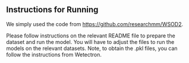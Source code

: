 ## Instructions for Running

We simply used the code from https://github.com/researchmm/WSOD2.

Please follow instructions on the relevant README file to prepare the dataset and run the model. You will have to adjust the files to run the models on the relevant datasets. Note, to obtain the .pkl files, you can follow the instructions from Wetectron.
